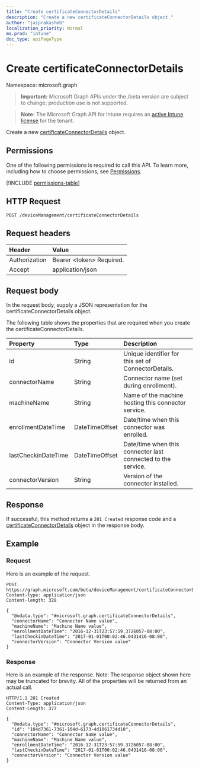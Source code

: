 ```yaml
---
title: "Create certificateConnectorDetails"
description: "Create a new certificateConnectorDetails object."
author: "jaiprakashmb"
localization_priority: Normal
ms.prod: "intune"
doc_type: apiPageType
---
```


# Create certificateConnectorDetails

Namespace: microsoft.graph

> **Important:** Microsoft Graph APIs under the /beta version are subject to change; production use is not supported.

> **Note:** The Microsoft Graph API for Intune requires an [active Intune license](https://go.microsoft.com/fwlink/?linkid=839381) for the tenant.

Create a new [certificateConnectorDetails](../resources/intune-raimportcerts-certificateconnectordetails.md) object.

## Permissions
One of the following permissions is required to call this API. To learn more, including how to choose permissions, see [Permissions](/graph/permissions-reference).

<!-- { "blockType": "permissions", "name": "intune_raimportcerts_certificateconnectordetails_create" } -->
[!INCLUDE [permissions-table](../includes/permissions/intune-raimportcerts-certificateconnectordetails-create-permissions.md)]

## HTTP Request
<!-- {
  "blockType": "ignored"
}
-->
``` http
POST /deviceManagement/certificateConnectorDetails
```

## Request headers
|Header|Value|
|:---|:---|
|Authorization|Bearer &lt;token&gt; Required.|
|Accept|application/json|

## Request body
In the request body, supply a JSON representation for the certificateConnectorDetails object.

The following table shows the properties that are required when you create the certificateConnectorDetails.

|Property|Type|Description|
|:---|:---|:---|
|id|String|Unique identifier for this set of ConnectorDetails.|
|connectorName|String|Connector name (set during enrollment).|
|machineName|String|Name of the machine hosting this connector service.|
|enrollmentDateTime|DateTimeOffset|Date/time when this connector was enrolled.|
|lastCheckinDateTime|DateTimeOffset|Date/time when this connector last connected to the service.|
|connectorVersion|String|Version of the connector installed.|



## Response
If successful, this method returns a `201 Created` response code and a [certificateConnectorDetails](../resources/intune-raimportcerts-certificateconnectordetails.md) object in the response body.

## Example

### Request
Here is an example of the request.
``` http
POST https://graph.microsoft.com/beta/deviceManagement/certificateConnectorDetails
Content-type: application/json
Content-length: 328

{
  "@odata.type": "#microsoft.graph.certificateConnectorDetails",
  "connectorName": "Connector Name value",
  "machineName": "Machine Name value",
  "enrollmentDateTime": "2016-12-31T23:57:59.3726057-08:00",
  "lastCheckinDateTime": "2017-01-01T00:02:46.0431416-08:00",
  "connectorVersion": "Connector Version value"
}
```

### Response
Here is an example of the response. Note: The response object shown here may be truncated for brevity. All of the properties will be returned from an actual call.
``` http
HTTP/1.1 201 Created
Content-Type: application/json
Content-Length: 377

{
  "@odata.type": "#microsoft.graph.certificateConnectorDetails",
  "id": "104d7361-7361-104d-6173-4d1061734d10",
  "connectorName": "Connector Name value",
  "machineName": "Machine Name value",
  "enrollmentDateTime": "2016-12-31T23:57:59.3726057-08:00",
  "lastCheckinDateTime": "2017-01-01T00:02:46.0431416-08:00",
  "connectorVersion": "Connector Version value"
}
```
